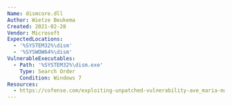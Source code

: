 ```yaml
---
Name: dismcore.dll
Author: Wietze Beukema
Created: 2021-02-28
Vendor: Microsoft
ExpectedLocations:
  - '%SYSTEM32%\dism'
  - '%SYSWOW64%\dism'
VulnerableExecutables:
  - Path: '%SYSTEM32%\dism.exe'
    Type: Search Order
    Condition: Windows 7
Resources:
  - https://cofense.com/exploiting-unpatched-vulnerability-ave_maria-malware-not-full-grace/
---
```


